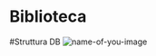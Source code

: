 # Biblioteca
#Struttura DB
![name-of-you-image](https://raw.githubusercontent.com/Marco57589/screenshot/main/db.png?token=AL6TXN7E6EVO7TLZ6XOSZOLAVO6SG)

